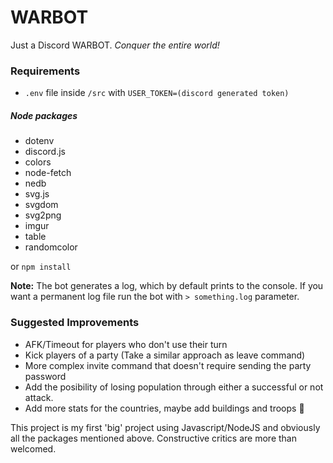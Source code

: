 # WARBOT
Just a Discord WARBOT. *Conquer the entire world!*

### Requirements
- ```.env``` file inside ```/src``` with ```USER_TOKEN=(discord generated token)```
##### Node packages
- dotenv
- discord.js
- colors
- node-fetch
- nedb
- svg.js
- svgdom
- svg2png
- imgur
- table
- randomcolor


or ```npm install```

**Note:** The bot generates a log, which by default prints to the console. If you want a permanent log file run the bot with ```> something.log``` parameter.

### Suggested Improvements
- AFK/Timeout for players who don't use their turn
- Kick players of a party (Take a similar approach as leave command)
- More complex invite command that doesn't require sending the party password
- Add the posibility of losing population through either a successful or not attack.
- Add more stats for the countries, maybe add buildings and troops 🤔


This project is my first 'big' project using Javascript/NodeJS and obviously all the packages mentioned above. Constructive critics are more than welcomed.
